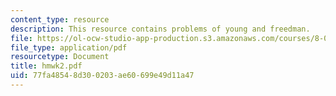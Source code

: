 ```yaml
---
content_type: resource
description: This resource contains problems of young and freedman.
file: https://ol-ocw-studio-app-production.s3.amazonaws.com/courses/8-01x-physics-i-classical-mechanics-with-an-experimental-focus-fall-2002/77fa48548d300203ae60699e49d11a47_hmwk2.pdf
file_type: application/pdf
resourcetype: Document
title: hmwk2.pdf
uid: 77fa4854-8d30-0203-ae60-699e49d11a47
---
```


